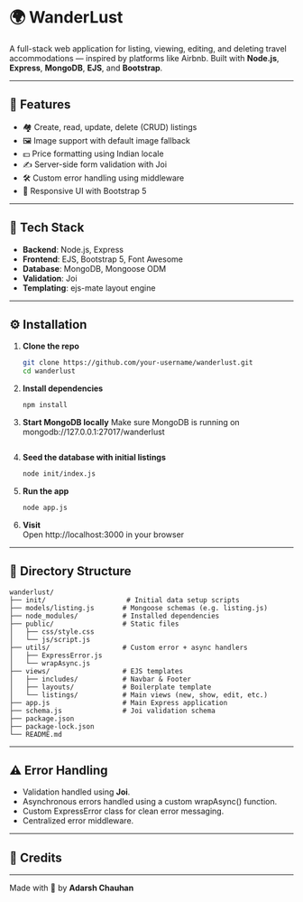# 🌍 WanderLust

A full-stack web application for listing, viewing, editing, and deleting travel accommodations — inspired by platforms like Airbnb. Built with **Node.js**, **Express**, **MongoDB**, **EJS**, and **Bootstrap**.

---

## 🚀 Features

- 🏘️ Create, read, update, delete (CRUD) listings
- 🖼️ Image support with default image fallback
- 💵 Price formatting using Indian locale
- ✍️ Server-side form validation with Joi
- 🛠️ Custom error handling using middleware
- 🎨 Responsive UI with Bootstrap 5

---

## 🧱 Tech Stack

- **Backend**: Node.js, Express
- **Frontend**: EJS, Bootstrap 5, Font Awesome
- **Database**: MongoDB, Mongoose ODM
- **Validation**: Joi
- **Templating**: ejs-mate layout engine

---

## ⚙️ Installation

1. **Clone the repo**

   ```bash
   git clone https://github.com/your-username/wanderlust.git
   cd wanderlust

   ```

2. **Install dependencies**

   ```bash
   npm install

   ```

3. **Start MongoDB locally**
   Make sure MongoDB is running on mongodb://127.0.0.1:27017/wanderlust

   ```

   ```

4. **Seed the database with initial listings**

   ```bash
   node init/index.js

   ```

5. **Run the app**

   ```bash
   node app.js

   ```

6. **Visit**  
   Open http://localhost:3000 in your browser

---

## 📂 Directory Structure

```
wanderlust/
├── init/                    # Initial data setup scripts
├── models/listing.js       # Mongoose schemas (e.g. listing.js)
├── node_modules/           # Installed dependencies
├── public/                 # Static files
│   ├── css/style.css
│   └── js/script.js
├── utils/                  # Custom error + async handlers
│   ├── ExpressError.js
│   └── wrapAsync.js
├── views/                  # EJS templates
│   ├── includes/           # Navbar & Footer
│   ├── layouts/            # Boilerplate template
│   └── listings/           # Main views (new, show, edit, etc.)
├── app.js                  # Main Express application
├── schema.js               # Joi validation schema
├── package.json
├── package-lock.json
└── README.md
```

---

## ⚠️ Error Handling

- Validation handled using **Joi**.
- Asynchronous errors handled using a custom wrapAsync() function.
- Custom ExpressError class for clean error messaging.
- Centralized error middleware.

---

## 🙏 Credits

---

Made with 💙 by **Adarsh Chauhan**
